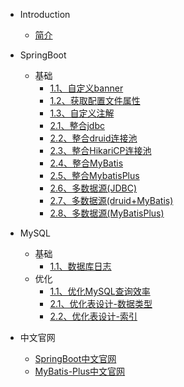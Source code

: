 * Introduction
    * [简介](README.md)

* SpringBoot
  * 基础
    * [1.1、自定义banner](/md/SpringBoot/1-1自定义banner.md)
    * [1.2、获取配置文件属性](/md/SpringBoot/1-2获取配置文件属性.md)
    * [1.3、自定义注解](/md/SpringBoot/1-3自定义注解.md)
    * [2.1、整合jdbc](/md/SpringBoot/2-1整合jdbc.md)
    * [2.2、整合druid连接池](/md/SpringBoot/2-2整合druid.md)
    * [2.3、整合HikariCP连接池](/md/SpringBoot/2-3整合HikariCP连接池.md)
    * [2.4、整合MyBatis](/md/SpringBoot/2-4整合MyBatis.md)
    * [2.5、整合MybatisPlus](/md/SpringBoot/2-5整合MyBatisPlus.md)
    * [2.6、多数据源(JDBC)](/md/SpringBoot/2-6多数据源(JDBC).md)
    * [2.7、多数据源(druid+MyBatis)](/md/SpringBoot/2-7多数据源(druid+MyBatis).md)
    * [2.8、多数据源(MyBatisPlus)](/md/SpringBoot/2-8多数据源(MyBatisPlus).md)

* MySQL
  * 基础
    * [1.1、数据库日志](/md/MySQL/1-1数据库日志.md)
  * 优化
    * [1.1、优化MySQL查询效率](/md/MySQL/1-1查询MySQL效率.md)
    * [2.1、优化表设计-数据类型](/md/MySQL/2-1优化表设计-数据类型.md)
    * [2.2、优化表设计-索引](/md/MySQL/2-2优化表设计-索引.md)
   
* 中文官网
    * [SpringBoot中文官网](http://felord.cn/_doc/_springboot/2.1.5.RELEASE/_book/)
    * [MyBatis-Plus中文官网](https://baomidou.com/)
    
